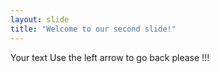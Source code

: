```yaml
---
layout: slide
title: "Welcome to our second slide!"
---
```

Your text
Use the left arrow to go back please !!!
